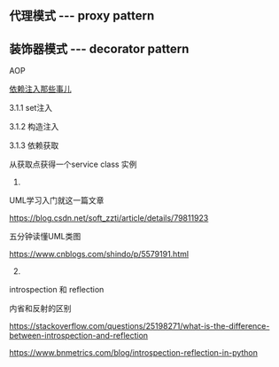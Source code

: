 ## 代理模式 --- proxy pattern

## 装饰器模式 --- decorator pattern
AOP


[依赖注入那些事儿](http://blog.jobbole.com/97917/)
 

3.1.1 set注入

3.1.2 构造注入

3.1.3 依赖获取

从获取点获得一个service class 实例

 

 

1.  


UML学习入门就这一篇文章

https://blog.csdn.net/soft_zzti/article/details/79811923

 

五分钟读懂UML类图

https://www.cnblogs.com/shindo/p/5579191.html

 2. 

introspection 和 reflection

内省和反射的区别

https://stackoverflow.com/questions/25198271/what-is-the-difference-between-introspection-and-reflection

https://www.bnmetrics.com/blog/introspection-reflection-in-python